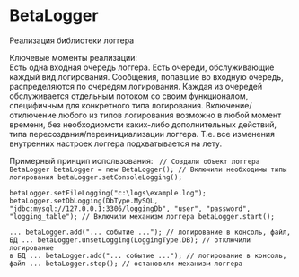 # BetaLogger
Реализация библиотеки логгера

Ключевые моменты реализации:<br/>
Есть одна входная очередь логгера. Есть очереди, обслуживающие каждый вид логирования.
Сообщения, попавшие во входную очередь, распределяются по очередям логирования.
Каждая из очередей обслуживается отдельным потоком со своим функционалом, специфичным для конкретного типа логирования.
Включение/отключение любого из типов логирования возможно в любой момент времени, без необходиомсти каких-либо дополнительных действий, типа пересоздания/переинициализации логгера. Т.е. все изменения внутренних настроек логгера подхватывается на лету.

Примерный принцип использования: 
<code>
//  Создали объект логгера
BetaLogger betaLogger = new BetaLogger();
//  Включили необходимы типы логирования
betaLogger.setConsoleLogging();				
betaLogger.setFileLogging("c:\\logs\\example.log");
betaLogger.setDbLogging(DbType.MySQL, "jdbc:mysql://127.0.0.1:3306/loggingDb", "user", "password", "logging_table");
//  Включили механизм логгера
betaLogger.start();             
...
betaLogger.add("... событие ...");	   // логирование в консоль, файл, БД
...
betaLogger.unsetLogging(LoggingType.DB);   // отключили логирование в БД
...
betaLogger.add("... событие ...");         // логирование в консоль, файл
...
betaLogger.stop();                         // остановили механизм логгера
</code>
